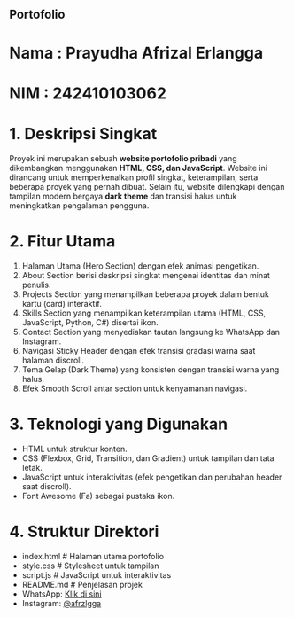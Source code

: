 ## Portofolio 
# Nama : Prayudha Afrizal Erlangga
# NIM  : 242410103062

# 1. Deskripsi Singkat
Proyek ini merupakan sebuah **website portofolio pribadi** yang dikembangkan menggunakan **HTML, CSS, dan JavaScript**. Website ini dirancang untuk memperkenalkan profil singkat, keterampilan, serta beberapa proyek yang pernah dibuat. Selain itu, website dilengkapi dengan tampilan modern bergaya **dark theme** dan transisi halus untuk meningkatkan pengalaman pengguna.

# 2. Fitur Utama
1. Halaman Utama (Hero Section) dengan efek animasi pengetikan.
2. About Section berisi deskripsi singkat mengenai identitas dan minat penulis.
3. Projects Section yang menampilkan beberapa proyek dalam bentuk kartu (card) interaktif.
4. Skills Section yang menampilkan keterampilan utama (HTML, CSS, JavaScript, Python, C#) disertai ikon.
5. Contact Section yang menyediakan tautan langsung ke WhatsApp dan Instagram.
6. Navigasi Sticky Header dengan efek transisi gradasi warna saat halaman discroll.
7. Tema Gelap (Dark Theme) yang konsisten dengan transisi warna yang halus.
8. Efek Smooth Scroll antar section untuk kenyamanan navigasi.

# 3. Teknologi yang Digunakan
- HTML untuk struktur konten.
- CSS (Flexbox, Grid, Transition, dan Gradient) untuk tampilan dan tata letak.
- JavaScript untuk interaktivitas (efek pengetikan dan perubahan header saat discroll).
- Font Awesome (Fa) sebagai pustaka ikon.

# 4. Struktur Direktori
- index.html    # Halaman utama portofolio
- style.css     # Stylesheet untuk tampilan
- script.js     # JavaScript untuk interaktivitas
- README.md     # Penjelasan projek
- WhatsApp: [Klik di sini](https://wa.me/6285803681573)  
- Instagram: [@afrzlgga](https://instagram.com/afrzlgga)
